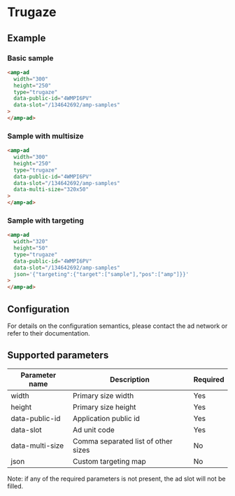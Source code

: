 <!---
Copyright 2015 The AMP HTML Authors. All Rights Reserved.

Licensed under the Apache License, Version 2.0 (the "License");
you may not use this file except in compliance with the License.
You may obtain a copy of the License at

      http://www.apache.org/licenses/LICENSE-2.0

Unless required by applicable law or agreed to in writing, software
distributed under the License is distributed on an "AS-IS" BASIS,
WITHOUT WARRANTIES OR CONDITIONS OF ANY KIND, either express or implied.
See the License for the specific language governing permissions and
limitations under the License.
-->

# Trugaze

## Example

### Basic sample

```html
<amp-ad
  width="300"
  height="250"
  type="trugaze"
  data-public-id="4WMPI6PV"
  data-slot="/134642692/amp-samples"
>
</amp-ad>
```

### Sample with multisize

```html
<amp-ad
  width="300"
  height="250"
  type="trugaze"
  data-public-id="4WMPI6PV"
  data-slot="/134642692/amp-samples"
  data-multi-size="320x50"
>
</amp-ad>
```

### Sample with targeting

```html
<amp-ad
  width="320"
  height="50"
  type="trugaze"
  data-public-id="4WMPI6PV"
  data-slot="/134642692/amp-samples"
  json='{"targeting":{"target":["sample"],"pos":["amp"]}}'
>
</amp-ad>
```

## Configuration

For details on the configuration semantics, please contact the ad network or
refer to their documentation.

## Supported parameters

| Parameter name  | Description                         | Required |
| --------------- | ----------------------------------- | -------- |
| width           | Primary size width                  | Yes      |
| height          | Primary size height                 | Yes      |
| data-public-id  | Application public id               | Yes      |
| data-slot       | Ad unit code                        | Yes      |
| data-multi-size | Comma separated list of other sizes | No       |
| json            | Custom targeting map                | No       |

Note: if any of the required parameters is not present, the ad slot will not be
filled.
